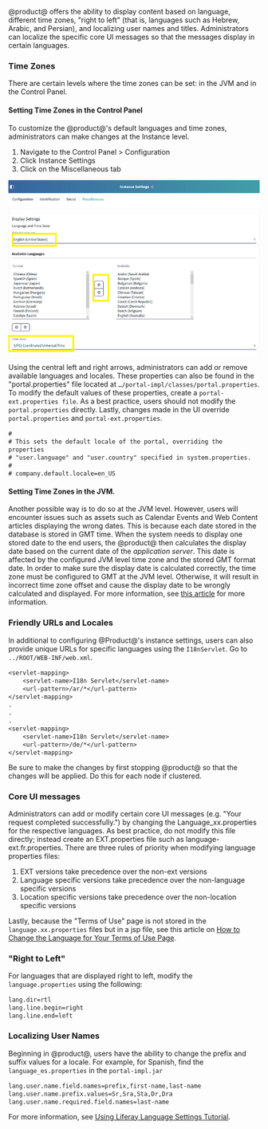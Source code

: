 
@product@ offers the ability to display content based on language, different time zones, "right to left" (that is, languages such as Hebrew, Arabic, and Persian), and localizing user names and titles. Administrators can localize the specific core UI messages so that the messages display in certain languages.

### Time Zones

There are certain levels where the time zones can be set: in the JVM and in the Control Panel. 

#### Setting Time Zones in the Control Panel

To customize the @product@'s default languages and time zones, administrators can make changes at the Instance level. 
1. Navigate to the Control Panel > Configuration    
1. Click Instance Settings    
1. Click on the Miscellaneous tab    

![instance-locales](../../../deployment/images/instance-locales.png)

Using the central left and right arrows, administrators can add or remove available languages and locales. These properties can also be found in the "portal.properties" file located at `…/portal-impl/classes/portal.properties`. To modify the default values of these properties, create a `portal-ext.properties file`. As a best practice, users should not modify the `portal.properties` directly. Lastly, changes made in the UI override `portal.properties` and `portal-ext.properties`.


	#
	# This sets the default locale of the portal, overriding the properties
	# "user.language" and "user.country" specified in system.properties.
	#
	# company.default.locale=en_US    
  
#### Setting Time Zones in the JVM.
Another possible way is to do so at the JVM level. However, users will encounter issues such as assets such as Calendar Events and Web Content articles displaying the wrong dates. This is because each date stored in the database is stored in GMT time. When the system needs to display one stored date to the end users, the @product@ then calculates the display date based on the current date of the _application server_. This date is affected by the configured JVM level time zone and the stored GMT format date. In order to make sure the display date is calculated correctly, the time zone must be configured to GMT at the JVM level. Otherwise, it will result in incorrect time zone offset and cause the display date to be wrongly calculated and displayed. For more information, see [this article](https://customer.liferay.com/documentation/knowledge-base/-/kb/27931) for more information.
  
  
### Friendly URLs and Locales

In additional to configuring @Product@'s instance settings, users can also provide unique URLs for specific languages using the `I18nServlet`. Go to `../ROOT/WEB-INF/web.xml`.

	<servlet-mapping>
		<servlet-name>I18n Servlet</servlet-name>
		<url-pattern>/ar/*</url-pattern>
	</servlet-mapping>
	.
	.
	.
	<servlet-mapping>
		<servlet-name>I18n Servlet</servlet-name>
		<url-pattern>/de/*</url-pattern>
	</servlet-mapping>
	

Be sure to make the changes by first stopping @product@ so that the changes will be applied. Do this for each node if clustered.

### Core UI messages
Administrators can add or modify certain core UI messages (e.g. "Your request completed successfully.") by changing the Language_xx.properties for the respective languages. As best practice, do not modify this file directly; instead create an EXT.properties file such as language-ext.fr.properties. There are three rules of priority when modifying language properties files:

1. EXT versions take precedence over the non-ext versions
1. Language specific versions take precedence over the non-language specific versions
1. Location specific versions take precedence over the non-location specific versions

Lastly, because the "Terms of Use" page is not stored in the `language.xx.properties` files but in a jsp file, see this article on [How to Change the Language for Your Terms of Use Page](https://www.liferay.com/community/wiki/-/wiki/Main/Terms+of+Use#section-Terms+of+Use-How+to+change+the+language+for+your+).

### "Right to Left"
For languages that are displayed right to left, modify the `language.properties` using the following:

	lang.dir=rtl
	lang.line.begin=right
	lang.line.end=left

### Localizing User Names

Beginning in @product@, users have the ability to change the prefix and suffix values for a locale. For example, for Spanish, find the `language_es.properties` in the `portal-impl.jar` 

	lang.user.name.field.names=prefix,first-name,last-name
	lang.user.name.prefix.values=Sr,Sra,Sta,Dr,Dra
	lang.user.name.required.field.names=last-name

For more information, see [Using Liferay Language Settings Tutorial](https://customer.liferay.com/documentation/7.0/develop/tutorials/-/official_documentation/tutorials/using-liferays-language-settings).